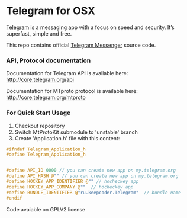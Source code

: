Telegram for OSX
===========

[Telegram](http://telegram.org) is a messaging app with a focus on speed and security. It’s superfast, simple and free.

This repo contains official [Telegram Messenger](https://telegram.org/dl/osx) source code.

### API, Protocol documentation

Documentation for Telegram API is available here: http://core.telegram.org/api

Documentation for MTproto protocol is available here: http://core.telegram.org/mtproto

### For Quick Start Usage



1. Checkout repository
2. Switch MtProtoKit submodule to 'unstable' branch
3. Create 'Application.h' file with this content:

```c
#ifndef Telegram_Application_h
#define Telegram_Application_h


#define API_ID 0000 // you can create new app on my.telegram.org
#define API_HASH @"" // you can create new app on my.telegram.org
#define HOCKEY_APP_IDENTIFIER @"" // hocheckey app
#define HOCKEY_APP_COMPANY @""  // hocheckey app
#define BUNDLE_IDENTIFIER @"ru.keepcoder.Telegram"  // bundle name
#endif
```

Code avaiable on GPLV2 license
